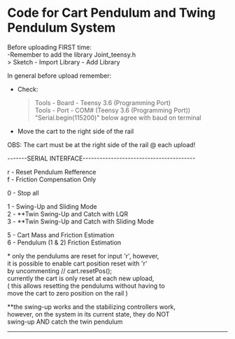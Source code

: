 # Code for Cart Pendulum and Twing Pendulum System
  
Before uploading FIRST time:  
  -Remember to add the library Joint_teensy.h  
    > Sketch - Import Library - Add Library  
  
In general before upload remember:  
- Check:  
  > Tools - Board - Teensy 3.6 (Programming Port)  
  > Tools - Port - COM# (Teensy 3.6 (Programming Port))  
  > "Serial.begin(115200)" below agree with baud on terminal  
- Move the cart to the right side of the rail  
  
OBS: The cart must be at the right side of the rail @ each upload!  
  
-------SERIAL INTERFACE----------------------------------------  
  
r - Reset Pendulum Refference  
f - Friction Compensation Only  
  
0 - Stop all  
  
1 - Swing-Up and Sliding Mode  
2 - **Twin Swing-Up and Catch with LQR  
3 - **Twin Swing-Up and Catch with Sliding Mode  
  
5 - Cart Mass and Friction Estimation  
6 - Pendulum (1 & 2) Friction Estimation  

\* only the pendulums are reset for input 'r', however,  
   it is possible to enable cart position reset with 'r'  
   by uncommenting // cart.resetPos();  
   currently the cart is only reset at each new upload,  
   ( this allows resetting the pendulums without having to  
     move the cart to zero position on the rail           )  
  
**the swing-up works and the stabilizing controllers work,  
  however, on the system in its current state, they do NOT  
  swing-up AND catch the twin pendulum  
  
---------------------------------------------------------------  

